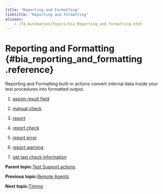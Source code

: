 ```yaml
--- 
title: "Reporting and Formatting"
linktitle: "Reporting and Formatting"
aliases: 
    - /TA_Automation/Topics/bia_Reporting_and_formatting.html
---
```

# Reporting and Formatting {#bia_reporting_and_formatting .reference}

Reporting and Formatting built-in actions convert internal data inside your test procedures into formatted output.

1.  [assign result field](../../TA_Automation/Topics/bia_assign_result_field.html)  

2.  [manual check](../../TA_Automation/Topics/bia_manual_check.html)  

3.  [report](../../TA_Automation/Topics/bia_report.html)  

4.  [report check](../../TA_Automation/Topics/bia_report_check.html)  

5.  [report error](../../TA_Automation/Topics/bia_report_error.html)  

6.  [report warning](../../TA_Automation/Topics/bia_report_warning.html)  

7.  [get last check information](../../TA_Automation/Topics/bia_get_last_check_information.html)  


**Parent topic:**[Test Support actions](../../TA_Automation/Topics/bia_Test_Support.html)

**Previous topic:**[Remote Agents](../../TA_Automation/Topics/bia_Remote_agents.html)

**Next topic:**[Timing](../../TA_Automation/Topics/bia_Timing.html)

